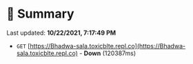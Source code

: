 # 📖 Summary
Last updated: **10/22/2021, 7:17:49 PM**

- `GET` [https://Bhadwa-sala.toxicblte.repl.co](https://Bhadwa-sala.toxicblte.repl.co) - **Down** (120387ms)
